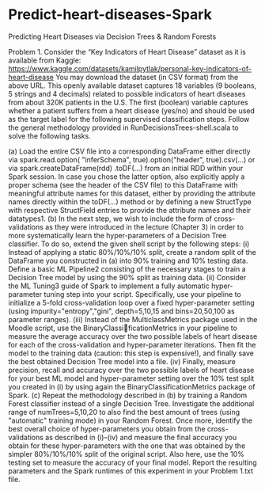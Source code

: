 # Predict-heart-diseases-Spark
Predicting Heart Diseases via Decision Trees & Random Forests 

Problem 1. Consider the “Key Indicators of Heart Disease” dataset as it is available from Kaggle:
https://www.kaggle.com/datasets/kamilpytlak/personal-key-indicators-of-heart-disease
You may download the dataset (in CSV format) from the above URL. This openly
available dataset captures 18 variables (9 booleans, 5 strings and 4 decimals) related to possible indicators of
heart diseases from about 320K patients in the U.S. The first (boolean) variable captures whether a patient
suffers from a heart disease (yes/no) and should be used as the target label for the following supervised
classification steps. Follow the general methodology provided in RunDecisionsTrees-shell.scala to
solve the following tasks.


(a) Load the entire CSV file into a corresponding DataFrame either directly via spark.read.option(
"inferSchema", true).option("header", true).csv(...) or via spark.createDataFrame(rdd)
.toDF(...) from an initial RDD within your Spark session. In case you chose the latter option,
also explicitly apply a proper schema (see the header of the CSV file) to this DataFrame with
meaningful attribute names for this dataset, either by providing the attribute names directly within
the toDF(...) method or by defining a new StructType with respective StructField entries to
provide the attribute names and their datatypes1.
(b) In the next step, we wish to include the form of cross-validations as they were introduced in the
lecture (Chapter 3) in order to more systematically learn the hyper-parameters of a Decision Tree
classifier. To do so, extend the given shell script by the following steps:
(i) Instead of applying a static 80%/10%/10% split, create a random split of the DataFrame
you constructed in (a) into 90% training and 10% testing data. Define a basic ML Pipeline2
consisting of the necessary stages to train a Decision Tree model by using the 90% split as
training data.
(ii) Consider the ML Tuning3 guide of Spark to implement a fully automatic hyper-parameter tuning
step into your script. Specifically, use your pipeline to initialize a 5-fold cross-validation loop
over a fixed hyper-parameter setting (using impurity="entropy","gini", depth=5,10,15
and bins=20,50,100 as parameter ranges).
(iii) Instead of the MulticlassMetrics package used in the Moodle script, use the BinaryClassificationMetrics in your pipeline to measure the average accuracy over the two possible labels
of heart disease for each of the cross-validation and hyper-parameter iterations. Then fit the
model to the training data (caution: this step is expensive!), and finally save the best obtained
Decision Tree model into a file.
(iv) Finally, measure precision, recall and accuracy over the two possible labels of heart disease for
your best ML model and hyper-parameter setting over the 10% test split you created in (i) by
using again the BinaryClassificationMetrics package of Spark.
(c) Repeat the methodology described in (b) by training a Random Forest classifier instead of a single
Decision Tree. Investigate the additional range of numTrees=5,10,20 to also find the best amount
of trees (using "automatic" training mode) in your Random Forest.
Once more, identify the best overall choice of hyper-parameters you obtain from the cross-validations
as described in (i)–(iv) and measure the final accuracy you obtain for these hyper-parameters with
the one that was obtained by the simpler 80%/10%/10% split of the original script. Also here, use
the 10% testing set to measure the accuracy of your final model.
Report the resulting parameters and the Spark runtimes of this experiment in your Problem 1.txt file.
